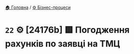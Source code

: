 ﻿[🏠 Головна](../../../README.MD) / [⚙️ Бізнес-процеси](../../README.MD) 

# `22` ⚙️ [24176b] 🟨 Погодження рахунків по заявці на ТМЦ